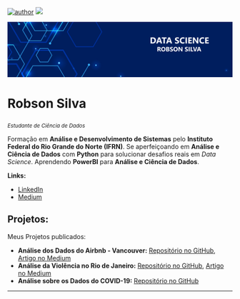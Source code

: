 [![author](https://img.shields.io/badge/author-robson_silva-red.svg)](https://www.linkedin.com/in/robson-silva-0b79291b6) [![](https://img.shields.io/badge/python-3.8+-blue.svg)](https://www.python.org/downloads/release/python-383/)

<p align="center">
  <img src="data_science.png" >
</p>

# Robson Silva
<sub>*Estudante de Ciência de Dados*</sub>

Formação em **Análise e Desenvolvimento de Sistemas** pelo **Instituto Federal do Rio Grande do Norte (IFRN)**.
Se aperfeiçoando em **Análise e Ciência de Dados** com **Python** para solucionar desafios reais em _Data Science_.
Aprendendo **PowerBI** para **Análise e Ciência de Dados**.



**Links:**
* [LinkedIn](https://www.linkedin.com/in/robson-silva-0b79291b6)
* [Medium](https://medium.com/@robsonrds72)


## Projetos:
Meus Projetos publicados:

* **Análise dos Dados do Airbnb - Vancouver:**   [Repositório no GitHub](https://github.com/robson-ribeiro-da-silva/projects_data_science/blob/54dcba48c3f838fbd2a1def814993ec665a264a0/Analisando_os_Dados_do_Airbnb.ipynb),   [Artigo no Medium](https://robsonrds72.medium.com/an%C3%A1lise-dos-dados-do-airbnb-vancouver-canad%C3%A1-com-o-google-colab-6f9525b6d9e4)
* **Análise da Violência no Rio de Janeiro:**   [Repositório no GitHub](https://github.com/robson-ribeiro-da-silva/projects_data_science/blob/54dcba48c3f838fbd2a1def814993ec665a264a0/Analisando_a_Viol%C3%AAncia_no_Rio_de_Janeiro.ipynb),   [Artigo no Medium](https://robsonrds72.medium.com/analisando-a-viol%C3%AAncia-no-rio-de-janeiro-estudo-de-caso-com-data-science-24d04a83be93)
* **Análise sobre os Dados do COVID-19:**   [Repositório no GitHub](https://github.com/robson-ribeiro-da-silva/projects_data_science/blob/main/Panorama_do_COVID_19_no_Brasil.ipynb)
---

